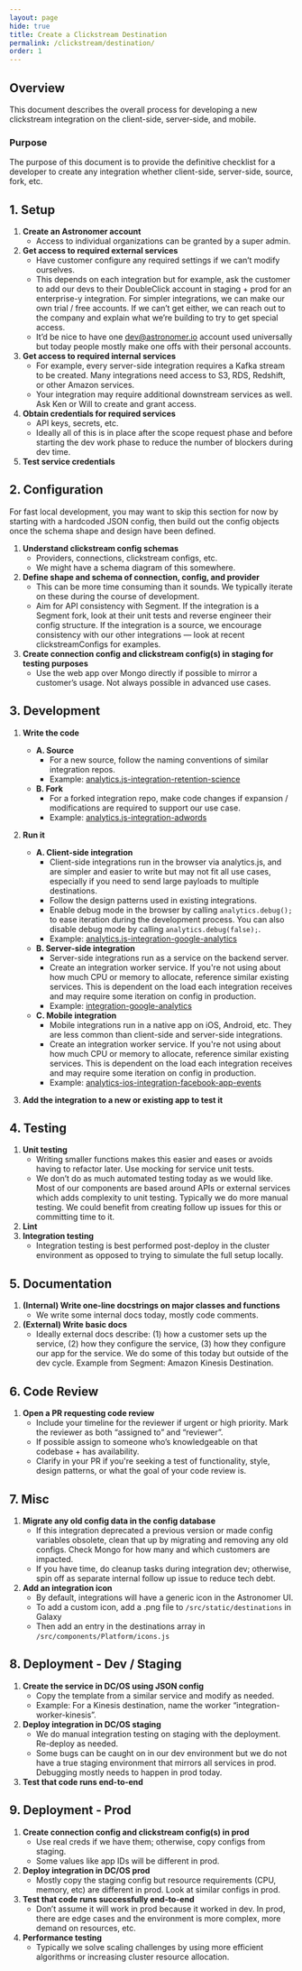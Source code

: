 ```yaml
---
layout: page
hide: true
title: Create a Clickstream Destination
permalink: /clickstream/destination/
order: 1
---
```


## Overview

This document describes the overall process for developing a new clickstream integration on the client-side, server-side, and mobile.

### Purpose

The purpose of this document is to provide the definitive checklist for a developer to create any integration whether client-side, server-side, source, fork, etc.

## 1. Setup

1. **Create an Astronomer account**
	- Access to individual organizations can be granted by a super admin.
1. **Get access to required external services**
	- Have customer configure any required settings if we can’t modify ourselves.
	- This depends on each integration but for example, ask the customer to add our devs to their DoubleClick account in staging + prod for an enterprise-y integration.  For simpler integrations, we can make our own trial / free accounts.  If we can’t get either, we can reach out to the company and explain what we’re building to try to get special access.
	- It’d be nice to have one dev@astronomer.io account used universally but today people mostly make one offs with their personal accounts.
1. **Get access to required internal services**
	- For example, every server-side integration requires a Kafka stream to be created.  Many integrations need access to S3, RDS, Redshift, or other Amazon services.
	- Your integration may require additional downstream services as well.  Ask Ken or Will to create and grant access.
1. **Obtain credentials for required services**
	- API keys, secrets, etc.
	- Ideally all of this is in place after the scope request phase and before starting the dev work phase to reduce the number of blockers during dev time.
1. **Test service credentials**

## 2. Configuration

For fast local development, you may want to skip this section for now by starting with a hardcoded JSON config, then build out the config objects once the schema shape and design have been defined.

1. **Understand clickstream config schemas**
	- Providers, connections, clickstream configs, etc.
	- We might have a schema diagram of this somewhere.
1. **Define shape and schema of connection, config, and provider**
	- This can be more time consuming than it sounds.  We typically iterate on these during the course of development.
	- Aim for API consistency with Segment.  If the integration is a Segment fork, look at their unit tests and reverse engineer their config structure.  If the integration is a source, we encourage consistency with our other integrations — look at recent clickstreamConfigs for examples.
1. **Create connection config and clickstream config(s) in staging for testing purposes**
	- Use the web app over Mongo directly if possible to mirror a customer’s usage.  Not always possible in advanced use cases.

## 3. Development

1. **Write the code**
	- **A. Source**
		- For a new source, follow the naming conventions of similar integration repos.
		- Example: [analytics.js-integration-retention-science](https://github.com/astronomer-integrations/analytics.js-integration-retention-science)
	- **B. Fork**
		- For a forked integration repo, make code changes if expansion / modifications are required to support our use case.
		- Example: [analytics.js-integration-adwords](https://github.com/astronomer-integrations/analytics.js-integration-adwords)

1. **Run it**
	- **A. Client-side integration**
		- Client-side integrations run in the browser via analytics.js, and are simpler and easier to write but may not fit all use cases, especially if you need to send large payloads to multiple destinations.
		- Follow the design patterns used in existing integrations.
		- Enable debug mode in the browser by calling `analytics.debug();` to ease iteration during the development process.  You can also disable debug mode by calling `analytics.debug(false);`.
		- Example: [analytics.js-integration-google-analytics](https://github.com/astronomer-integrations/analytics.js-integration-google-analytics)
	- **B. Server-side integration**
		- Server-side integrations run as a service on the backend server.
		- Create an integration worker service.  If you're not using about how much CPU or memory to allocate, reference similar existing services.  This is dependent on the load each integration receives and may require some iteration on config in production.
		- Example: [integration-google-analytics](https://github.com/astronomer-integrations/integration-google-analytics)
	- **C. Mobile integration**
		- Mobile integrations run in a native app on iOS, Android, etc.  They are less common than client-side and server-side integrations.
		- Create an integration worker service.  If you're not using about how much CPU or memory to allocate, reference similar existing services.  This is dependent on the load each integration receives and may require some iteration on config in production.
		- Example: [analytics-ios-integration-facebook-app-events](https://github.com/astronomer-integrations/analytics-ios-integration-facebook-app-events)

1. **Add the integration to a new or existing app to test it**

## 4. Testing

1. **Unit testing**
	- Writing smaller functions makes this easier and eases or avoids having to refactor later.  Use mocking for service unit tests.
	- We don’t do as much automated testing today as we would like.  Most of our components are based around APIs or external services which adds complexity to unit testing.  Typically we do more manual testing.  We could benefit from creating follow up issues for this or committing time to it.
1. **Lint**
1. **Integration testing**
	- Integration testing is best performed post-deploy in the cluster environment as opposed to trying to simulate the full setup locally.

## 5. Documentation

1. **(Internal) Write one-line docstrings on major classes and functions**
	- We write some internal docs today, mostly code comments.
1. **(External) Write basic docs**
	- Ideally external docs describe: (1) how a customer sets up the service, (2) how they configure the service, (3) how they configure our app for the service.  We do some of this today but outside of the dev cycle.  Example from Segment: Amazon Kinesis Destination.

## 6. Code Review

1. **Open a PR requesting code review**
	- Include your timeline for the reviewer if urgent or high priority.  Mark the reviewer as both “assigned to” and “reviewer”.
	- If possible assign to someone who’s knowledgeable on that codebase + has availability.
	- Clarify in your PR if you're seeking a test of functionality, style, design patterns, or what the goal of your code review is.

## 7. Misc

1. **Migrate any old config data in the config database**
	- If this integration deprecated a previous version or made config variables obsolete, clean that up by migrating and removing any old configs.  Check Mongo for how many and which customers are impacted.
	- If you have time, do cleanup tasks during integration dev; otherwise, spin off as separate internal follow up issue to reduce tech debt.
1. **Add an integration icon**
	- By default, integrations will have a generic icon in the Astronomer UI.
	- To add a custom icon, add a .png file to `/src/static/destinations` in Galaxy
	- Then add an entry in the destinations array in `/src/components/Platform/icons.js`

## 8. Deployment - Dev / Staging

1. **Create the service in DC/OS using JSON config**
	- Copy the template from a similar service and modify as needed.
	- Example: For a Kinesis destination, name the worker “integration-worker-kinesis”.
1. **Deploy integration in DC/OS staging**
	- We do manual integration testing on staging with the deployment.  Re-deploy as needed.
	- Some bugs can be caught on in our dev environment but we do not have a true staging environment that mirrors all services in prod.  Debugging mostly needs to happen in prod today.
1. **Test that code runs end-to-end**

## 9. Deployment - Prod

1. **Create connection config and clickstream config(s) in prod**
	- Use real creds if we have them; otherwise, copy configs from staging.
	- Some values like app IDs will be different in prod.
1. **Deploy integration in DC/OS prod**
	- Mostly copy the staging config but resource requirements (CPU, memory, etc) are different in prod.  Look at similar configs in prod.
1. **Test that code runs successfully end-to-end**
	- Don’t assume it will work in prod because it worked in dev.  In prod, there are edge cases and the environment is more complex, more demand on resources, etc.
1. **Performance testing**
	- Typically we solve scaling challenges by using more efficient algorithms or increasing cluster resource allocation.
